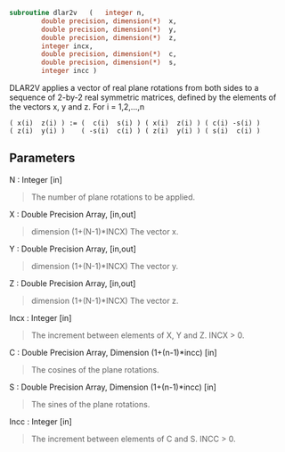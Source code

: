 ```fortran
subroutine dlar2v	(	integer	n,
		double precision, dimension(*)	x,
		double precision, dimension(*)	y,
		double precision, dimension(*)	z,
		integer	incx,
		double precision, dimension(*)	c,
		double precision, dimension(*)	s,
		integer	incc )
```

 DLAR2V applies a vector of real plane rotations from both sides to
 a sequence of 2-by-2 real symmetric matrices, defined by the elements
 of the vectors x, y and z. For i = 1,2,...,n

    ( x(i)  z(i) ) := (  c(i)  s(i) ) ( x(i)  z(i) ) ( c(i) -s(i) )
    ( z(i)  y(i) )    ( -s(i)  c(i) ) ( z(i)  y(i) ) ( s(i)  c(i) )

## Parameters
N : Integer [in]
> The number of plane rotations to be applied.

X : Double Precision Array, [in,out]
> dimension (1+(N-1)*INCX)
> The vector x.

Y : Double Precision Array, [in,out]
> dimension (1+(N-1)*INCX)
> The vector y.

Z : Double Precision Array, [in,out]
> dimension (1+(N-1)*INCX)
> The vector z.

Incx : Integer [in]
> The increment between elements of X, Y and Z. INCX > 0.

C : Double Precision Array, Dimension (1+(n-1)*incc) [in]
> The cosines of the plane rotations.

S : Double Precision Array, Dimension (1+(n-1)*incc) [in]
> The sines of the plane rotations.

Incc : Integer [in]
> The increment between elements of C and S. INCC > 0.

